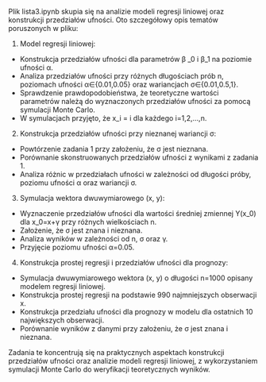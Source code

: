 Plik lista3.ipynb skupia się na analizie modeli regresji liniowej oraz konstrukcji przedziałów ufności. Oto szczegółowy opis tematów poruszonych w pliku:
1. Model regresji liniowej:
- Konstrukcja przedziałów ufności dla parametrów β _0 i β_1 na poziomie ufności α.
- Analiza przedziałów ufności przy różnych długościach prób n, poziomach ufności α∈{0.01,0.05} oraz wariancjach σ∈{0.01,0.5,1}.
- Sprawdzenie prawdopodobieństwa, że teoretyczne wartości parametrów należą do wyznaczonych przedziałów ufności za pomocą symulacji Monte Carlo.
- W symulacjach przyjęto, że x_i = i dla każdego i=1,2,…,n.
2. Konstrukcja przedziałów ufności przy nieznanej wariancji σ:
- Powtórzenie zadania 1 przy założeniu, że σ jest nieznana.
- Porównanie skonstruowanych przedziałów ufności z wynikami z zadania 1.
- Analiza różnic w przedziałach ufności w zależności od długości próby, poziomu ufności α oraz wariancji σ.
3. Symulacja wektora dwuwymiarowego (x, y):
- Wyznaczenie przedziałów ufności dla wartości średniej zmiennej Y(x_0) dla x_0=x+γ przy różnych wielkościach n.
- Założenie, że σ jest znana i nieznana.
- Analiza wyników w zależności od n, σ oraz γ.
- Przyjęcie poziomu ufności α=0.05.
4. Konstrukcja prostej regresji i przedziałów ufności dla prognozy:
- Symulacja dwuwymiarowego wektora (x, y) o długości n=1000 opisany modelem regresji liniowej.
- Konstrukcja prostej regresji na podstawie 990 najmniejszych obserwacji x.
- Konstrukcja przedziału ufności dla prognozy w modelu dla ostatnich 10 największych obserwacji.
- Porównanie wyników z danymi przy założeniu, że σ jest znana i nieznana.

Zadania te koncentrują się na praktycznych aspektach konstrukcji przedziałów ufności oraz analizie modeli regresji liniowej, z wykorzystaniem symulacji Monte Carlo do weryfikacji teoretycznych wyników.
